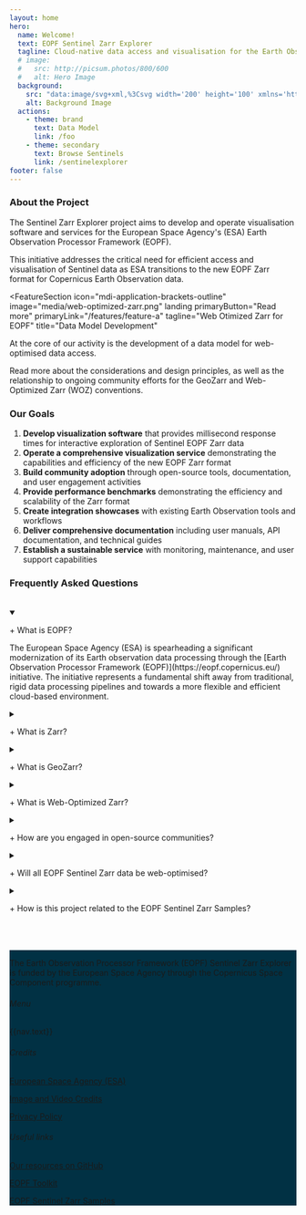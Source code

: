 ```yaml
---
layout: home
hero:
  name: Welcome!
  text: EOPF Sentinel Zarr Explorer
  tagline: Cloud-native data access and visualisation for the Earth Observation Processor Framework
  # image:
  #   src: http://picsum.photos/800/600
  #   alt: Hero Image
  background:
    src: "data:image/svg+xml,%3Csvg width='200' height='100' xmlns='http://www.w3.org/2000/svg'%3E%3Crect width='200' height='100' fill='%23013144' /%3E%3C/svg%3E"
    alt: Background Image
  actions:
    - theme: brand
      text: Data Model
      link: /foo
    - theme: secondary
      text: Browse Sentinels
      link: /sentinelexplorer
footer: false
---
```


### About the Project
The Sentinel Zarr Explorer project aims to develop and operate visualisation software and services for the European Space Agency's (ESA) Earth Observation Processor Framework (EOPF). 

This initiative addresses the critical need for efficient access and visualisation of Sentinel data as ESA transitions to the new EOPF Zarr format for Copernicus Earth Observation data.


<FeatureSection
  icon="mdi-application-brackets-outline"
  image="media/web-optimized-zarr.png"
  landing
  primaryButton="Read more"
  primaryLink="/features/feature-a"
  tagline="Web Otimized Zarr for EOPF"
  title="Data Model Development"
>
At the core of our activity is the development of a data model for web-optimised data access.

Read more about the considerations and design principles, as well as the relationship to ongoing community efforts for the GeoZarr and Web-Optimized Zarr (WOZ) conventions.
</FeatureSection>

### Our Goals

1. **Develop visualization software** that provides millisecond response times for interactive exploration of Sentinel EOPF Zarr data
2. **Operate a comprehensive visualization service** demonstrating the capabilities and efficiency of the new EOPF Zarr format
3. **Build community adoption** through open-source tools, documentation, and user engagement activities
4. **Provide performance benchmarks** demonstrating the efficiency and scalability of the Zarr format
5. **Create integration showcases** with existing Earth Observation tools and workflows
6. **Deliver comprehensive documentation** including user manuals, API documentation, and technical guides
7. **Establish a sustainable service** with monitoring, maintenance, and user support capabilities


<CTASection
  title="Join the discussion!"
  tagline="This is a community-driven project, and we welcome your feedback and contributions."
  primaryButton="Contact us"
  primaryLink="/foo/bar"
  altButton="Find us on GitHub"
  altLink="https://github.com/eopf-explorer"
  dark
/>


### Frequently Asked Questions
<br />
<details open>
  <summary>
    <p class="bold">+ What is EOPF?</p>
  </summary>
    <p class="small-text">The European Space Agency (ESA) is spearheading a significant modernization of its Earth observation data processing through the [Earth Observation Processor Framework (EOPF)](https://eopf.copernicus.eu/) initiative. The initiative represents a fundamental shift away from traditional, rigid data processing pipelines and towards a more flexible and efficient cloud-based environment.</p>
</details>
<details>
  <summary>
    <p class="bold">+ What is Zarr?</p>
  </summary>
    <p class="small-text">[Zarr](https://zarr.dev/) is a container format for storage of large N-dimensional typed arrays. The development of Zarr is motivated by the need for a simple, transparent, open, and community-driven format that supports high-throughput distributed I/O on different storage systems. </p>
</details>
<details>
  <summary>
    <p class="bold">+ What is GeoZarr?</p>
  </summary>
    <p class="small-text">[GeoZarr](https://github.com/zarr-developers/geozarr-spec) is an emerging convention to represent geo-spatial data in the Zarr container format.</p>
</details>
<details>
  <summary>
    <p class="bold">+ What is Web-Optimized Zarr?</p>
  </summary>
    <p class="small-text">[Web-optimized Zarr (WOZ)](https://developmentseed.org/geozarr-examples/web-optimized-zarr.html) provides a set of additional recommendations on top of the GeoZarr specification for optimal browser-based analysis and visualization. The specific recommendations are still under development.</p>
</details>
<details>
  <summary>
    <p class="bold">+ How are you engaged in open-source communities?</p>
  </summary>
    <p class="small-text">Technical contributors on our EOPF Sentinel Zarr Explorer are also actively engaged in the ongoing Zarr, GeoZarr and Web-Optimized Zarr community efforts and closely connected to other organisations that contribute. We seek to use the community-developed conventions as basis for our data model and thereby further their maturity and fitness for purpose.</p>
</details>
<details>
  <summary>
    <p class="bold">+ Will all EOPF Sentinel Zarr data be web-optimised?</p>
  </summary>
    <p class="small-text">The objective of this project is to demonstrate the benefits and prove the fitness for purpose of acessing Sentinel products as web-optimised Zarr. We hope that the success of our effort will drive a new value-added distribution format. Please follow our project for updates on our goals and outcome and share your questions and comments.</p>
</details>
<details>
  <summary>
    <p class="bold">+ How is this project related to the EOPF Sentinel Zarr Samples?</p>
  </summary>
    <p class="small-text">The [EOPF Sentinel Zarr Samples](https://zarr.eopf.copernicus.eu/) platform provides  </p>
</details>
<br />
<br />
<br />

<footer class="full-width large-padding" style="background: #013144">
  <div class="holder large-padding vertical-margin large-margin small-text">
    <div class="grid white-text">
      <div class="s12 m6 l3">
        <img :src="theme.logo.dark" style="max-height: 36px" />
        <p class="alt-text right-padding">The Earth Observation Processor Framework (EOPF) Sentinel Zarr Explorer is funded by the European Space Agency through the Copernicus Space Component programme.</p>
      </div>
      <div class="s12 m6 l3">
        <h6>Menu</h6>
        <p v-for="nav in theme.nav"><a :href="nav.link" class="link">{{nav.text}}</a></p>
      </div>
      <div class="s12 m6 l3">
        <h6>Credits</h6>
        <p><a href="https://www.esa.int/" target="_blank" class="link">European Space Agency (ESA)</a></p>
        <p><a href="https://explorer.eopf.copernicus.eu/image-credits/" target="_blank" class="link">Image and Video Credits</a></p>
        <p><a href="https://explorer.eopf.copernicus.eu/privacy-policy/" target="_blank" class="link">Privacy Policy</a></p>
      </div>
      <div class="s12 m6 l3">
        <h6>Useful links</h6>
        <p><a href="https://github.com/EOPF-Explorer" target="_blank" class="link">Our resources on GitHub</a></p>
        <p><a href="https://eopf-toolkit.github.io/eopf-101/" target="_blank" class="link">EOPF Toolkit</a></p>
        <p><a href="https://zarr.eopf.copernicus.eu/" target="_blank" class="link">EOPF Sentinel Zarr Samples</a></p>
      </div>
    </div>
    <LogoSection
      :logos='[
        {
          alt: "Programme of the European Union Logo",
          image: "media/eu-logo-white.png",
          link: "https://ec.europa.eu/info/funding-tenders/opportunities/portal/screen/programmes",
        },
        {
          alt: "Copernicus Logo",
          image: "media/copernicus-logo-white.png",
          link: "https://www.copernicus.eu/en",
        },
        {
          alt: "EOF Logo",
          image: "media/eof-logo-white.png",
          link: "https://eof.esa.int/",
        },
        {
          alt: "ESA Co-funded Logo",
          image: "media/esa-cofunded-white.png",
          link: "https://www.esa.int/",
        },
      ]'
      :baseHeight="6"
    />
  </div>
</footer>

<script setup>
import { useData } from 'vitepress';
const { theme } = useData();
</script>
